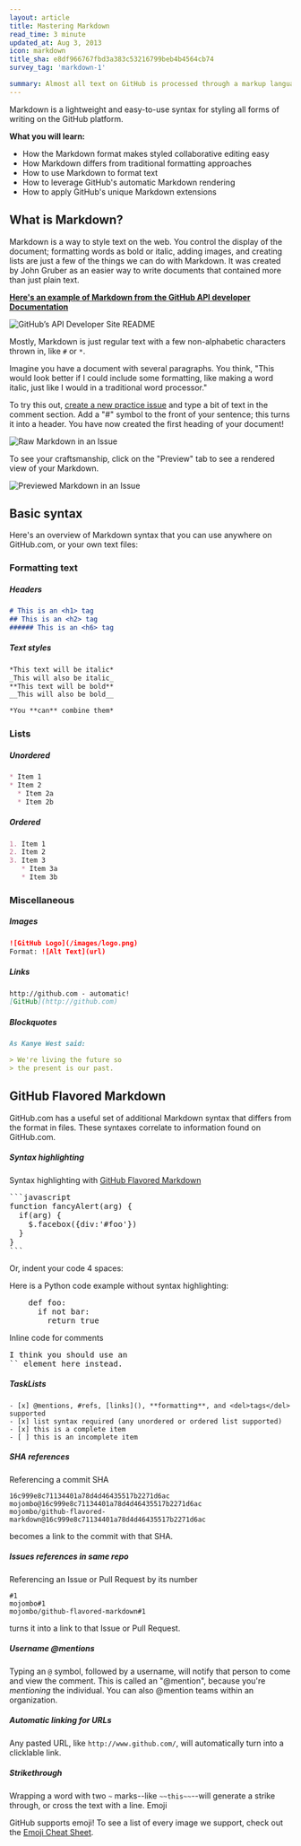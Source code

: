 ```yaml
---
layout: article
title: Mastering Markdown
read_time: 3 minute
updated_at: Aug 3, 2013
icon: markdown
title_sha: e8df966767fbd3a383c53216799beb4b4564cb74
survey_tag: 'markdown-1'

summary: Almost all text on GitHub is processed through a markup language called <em>Markdown</em> — it's an easy way to include simple formatting (like <em>italics</em>, <strong>bold words</strong>, lists, and <a href="/basics/mastering-markdown">links</a>). This guide will show you the ins-and-outs of Markdown on GitHub.
---
```


<a id="intro" title="Intro" class="toc-item"></a>
Markdown is a lightweight and easy-to-use syntax for styling all forms of writing on the GitHub platform.

**What you will learn:**

* How the Markdown format makes styled collaborative editing easy
* How Markdown differs from traditional formatting approaches
* How to use Markdown to format text
* How to leverage GitHub's automatic Markdown rendering
* How to apply GitHub's unique Markdown extensions

<a id="what" title="What is Markdown?" class="toc-item"></a>
## What is Markdown?

Markdown is a way to style text on the web. You control the display of the document; formatting words as bold or italic, adding images, and creating lists are just a few of the things we can do with Markdown. It was created by John Gruber as an easier way to write documents that contained more than just plain text.

<strong><a href="https://github.com/github/developer.github.com" target="_blank">Here's an example of Markdown from the GitHub API developer Documentation</a></strong>

![GitHub’s API Developer Site README](masteringmarkdown-github-developer-api-readme.jpg)

Mostly, Markdown is just regular text with a few non-alphabetic characters thrown in, like `#` or `*`.

Imagine you have a document with several paragraphs. You think, "This would look better if I could include some formatting, like making a word italic, just like I would in a traditional word processor."

To try this out, [create a new practice issue](https://github.com/githubtraining/sample-markdown/issues/new) and type a bit of text in the comment section. Add a "#" symbol to the front of your sentence; this turns it into a header. You have now created the first heading of your document!

![Raw Markdown in an Issue](masteringmarkdown-sample-issue-raw.jpg)

To see your craftsmanship, click on the "Preview" tab to see a rendered view of your Markdown.

![Previewed Markdown in an Issue](masteringmarkdown-sample-issue-preview.jpg)

<a id="special" title="Basic syntax" class="toc-item"></a>
## Basic syntax

Here's an overview of Markdown syntax that you can use anywhere on GitHub.com, or your own text files:

### Formatting text

##### Headers

```markdown
# This is an <h1> tag
## This is an <h2> tag
###### This is an <h6> tag
```

##### Text styles

```markdown
*This text will be italic*
_This will also be italic_
**This text will be bold**
__This will also be bold__

*You **can** combine them*
```

### Lists

##### Unordered

```markdown
* Item 1
* Item 2
  * Item 2a
  * Item 2b
```

##### Ordered

```markdown
1. Item 1
2. Item 2
3. Item 3
   * Item 3a
   * Item 3b
```

### Miscellaneous

##### Images

```markdown
![GitHub Logo](/images/logo.png)
Format: ![Alt Text](url)
```

##### Links

```markdown
http://github.com - automatic!
[GitHub](http://github.com)
```

##### Blockquotes

```markdown
As Kanye West said:

> We're living the future so
> the present is our past.
```

<a id="special" title="GitHub Flavored Markdown" class="toc-item"></a>
## GitHub Flavored Markdown

GitHub.com has a useful set of additional Markdown syntax that differs from the format in files. These syntaxes correlate to information found on GitHub.com.

##### Syntax highlighting

Syntax highlighting with [GitHub Flavored Markdown](https://help.github.com/articles/github-flavored-markdown)

<pre>
```javascript
function fancyAlert(arg) {
  if(arg) {
    $.facebox({div:'#foo'})
  }
}
```</pre>

Or, indent your code 4 spaces:


Here is a Python code example
without syntax highlighting:

<pre>
    def foo:
      if not bar:
        return true
</pre>

Inline code for comments
<pre>
I think you should use an
`<addr>` element here instead.
</pre>

##### TaskLists

```
- [x] @mentions, #refs, [links](), **formatting**, and <del>tags</del> supported
- [x] list syntax required (any unordered or ordered list supported)
- [x] this is a complete item
- [ ] this is an incomplete item
```

##### SHA references

Referencing a commit SHA

```
16c999e8c71134401a78d4d46435517b2271d6ac
mojombo@16c999e8c71134401a78d4d46435517b2271d6ac
mojombo/github-flavored-markdown@16c999e8c71134401a78d4d46435517b2271d6ac
```

becomes a link to the commit with that SHA.

##### Issues references in same repo


Referencing an Issue or Pull Request by its number

```
#1
mojombo#1
mojombo/github-flavored-markdown#1
```

turns it into a link to that Issue or Pull Request.

##### Username @mentions

Typing an `@` symbol, followed by a username, will notify that person to come and view
the comment. This is called an "@mention", because you're _mentioning_ the individual.
You can also @mention teams within an organization.

##### Automatic linking for URLs

Any pasted URL, like `http://www.github.com/`, will automatically turn into a clicklable link.

##### Strikethrough

Wrapping a word with two `~` marks--like `~~this~~`--will generate a strike through, or cross the text with a line.
Emoji

GitHub supports emoji! To see a list of every image we support, check out the [Emoji Cheat Sheet](http://www.emoji-cheat-sheet.com/).
